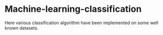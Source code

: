 # Machine-learning-classification
Here various classification algorithm have been implemented on some well known datasets.

